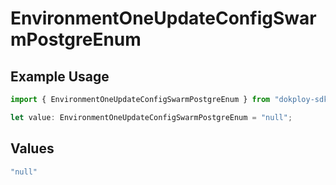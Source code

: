 # EnvironmentOneUpdateConfigSwarmPostgreEnum

## Example Usage

```typescript
import { EnvironmentOneUpdateConfigSwarmPostgreEnum } from "dokploy-sdk/models/operations";

let value: EnvironmentOneUpdateConfigSwarmPostgreEnum = "null";
```

## Values

```typescript
"null"
```